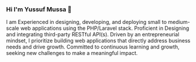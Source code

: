 ### Hi I'm Yussuf Mussa 👋 
I am Experienced in designing, developing, and deploying small to medium-scale web applications using the PHP/Laravel stack. Proficient in Designing and integrating third-party RESTful API(s).
 Driven by an entrepreneurial mindset, I prioritize building web applications that directly address business needs and drive growth.
 Committed to continuous learning and growth, seeking new challenges to make a meaningful impact.





<!--
**yussufmussa/yussufmussa** is a ✨ _special_ ✨ repository because its `README.md` (this file) appears on your GitHub profile.

Here are some ideas to get you started:

- 🔭 I’m currently working on ...
- 🌱 I’m currently learning ...
- 👯 I’m looking to collaborate on ...
- 🤔 I’m looking for help with ...
- 💬 Ask me about ...
- 📫 How to reach me: ...
- 😄 Pronouns: ...
- ⚡ Fun fact: ...
-->
